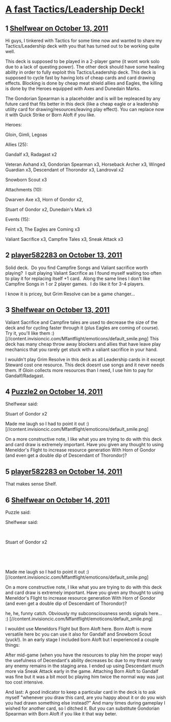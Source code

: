 # [A fast Tactics/Leadership Deck!](https://community.fantasyflightgames.com/topic/54646-a-fast-tacticsleadership-deck/)

## 1 [Shelfwear on October 13, 2011](https://community.fantasyflightgames.com/topic/54646-a-fast-tacticsleadership-deck/?do=findComment&comment=541400)

Hi guys, I tinkered with Tactics for some time now and wanted to share my Tactics/Leadership deck with you that has turned out to be working quite well.

This deck is supposed to be played in a 2-player game (it wont work solo due to a lack of questing power). The other deck should have some healing ability in order to fully exploit this Tactics/Leadership deck. This deck is supposed to cycle fast by having lots of cheap cards and card drawing effects. Blocking is done by cheap meat shield allies and Eagles, the killing is done by the Heroes equipped with Axes and Dunedain Marks.

The Gondorian Spearman is a placeholder and is will be repleaced by any future card that fits better in this deck (like a cheap eagle or a leadership utility card for drawing/resources/leaving play effect). You can replace now it with Quick Strike or Born Aloft if you like.

Heroes:

Gloin, Gimli, Legoas

Allies (25):

Gandalf x3, Radagast x2

Veteran Axhand x3, Gondorian Spearman x3, Horseback Archer x3, Winged Guardian x3, Descendant of Thorondor x3, Landroval x2

Snowborn Scout x3

Attachments (10):

Dwarven Axe x3, Horn of Gondor x2,

Stuart of Gondor x2, Dunedain's Mark x3

Events (15):

Feint x3, The Eagles are Coming x3

Valiant Sacrifice x3, Campfire Tales x3, Sneak Attack x3

## 2 [player582283 on October 13, 2011](https://community.fantasyflightgames.com/topic/54646-a-fast-tacticsleadership-deck/?do=findComment&comment=541719)

Solid deck.  Do you find Campfire Songs and Valiant sacrifice worth playing?  I quit playing Valiant Sacrifice as I found myself waiting too often to play it for replacing itself +1 card.  Along the same lines I don't like Campfire Songs in 1 or 2 player games.  I do like it for 3-4 players.

I know it is pricey, but Grim Resolve can be a game changer...

## 3 [Shelfwear on October 13, 2011](https://community.fantasyflightgames.com/topic/54646-a-fast-tacticsleadership-deck/?do=findComment&comment=541737)

Valiant Sacrifice and Campfire tales are used to decrease the size of the deck and for cycling faster through it (plus Eagles are coming of course). Try it, you'll like them :) [//content.invisioncic.com/Mfantflight/emoticons/default_smile.png] This deck has many cheap throw away blockers and allies that have leave play mechanics that you rarely get stuck with a valiant sacrifice in your hand.

I wouldn't play Grim Resolve in this deck as all Leadership cards in it except Steward cost one resource. This deck doesnt use songs and it never needs them. If Gloin collects more resources than I need, I use him to pay for Gandalf/Radagast.

## 4 [Puzzle2 on October 14, 2011](https://community.fantasyflightgames.com/topic/54646-a-fast-tacticsleadership-deck/?do=findComment&comment=541751)

Shelfwear said:

Stuart of Gondor x2



Made me laugh so I had to point it out :) [//content.invisioncic.com/Mfantflight/emoticons/default_smile.png]

On a more constructive note, I like what you are trying to do with this deck and card draw is extremely important. Have you given any thought to using Meneldor's Flight to increase resource generation With Horn of Gondor (and even get a double dip of Descendant of Thorondor)?

## 5 [player582283 on October 14, 2011](https://community.fantasyflightgames.com/topic/54646-a-fast-tacticsleadership-deck/?do=findComment&comment=541778)

That makes sense Shelf.

## 6 [Shelfwear on October 14, 2011](https://community.fantasyflightgames.com/topic/54646-a-fast-tacticsleadership-deck/?do=findComment&comment=541870)

Puzzle said:

Shelfwear said:

 

Stuart of Gondor x2

 

 

Made me laugh so I had to point it out :) [//content.invisioncic.com/Mfantflight/emoticons/default_smile.png]

On a more constructive note, I like what you are trying to do with this deck and card draw is extremely important. Have you given any thought to using Meneldor's Flight to increase resource generation With Horn of Gondor (and even get a double dip of Descendant of Thorondor)?



he, he, funny catch. Obviously my subconsciousness sends signals here... :) [//content.invisioncic.com/Mfantflight/emoticons/default_smile.png]

I wouldnt use Meneldors Flight but Born Aloft here. Born Aloft is more versatile here bc you can use it also for Gandalf and Snowborn Scout (yuck!). In an early stage I included born Aloft but I experienced a couple things:

After mid-game (when you have the resources to play him the proper way) the usefulness of Decendant's ability decreases bc due to my threat rarely any enemy remains in the staging area. I ended up using Descendant much more via Sneak Attack early in the game. Attaching Born Aloft to Gandalf was fine but it was a bit moot bc playing him twice the normal way was just too cost intensive.

And last: A good indicator to keep a particular card in the deck is to ask myself "whenever you draw this card, are you happy about it or do you wish you had drawn something else instead?" And many times during gameplay I wished for another card, so I ditched it. But you can substitute Gondorian Spearman with Born Aloft if you like it that way beter.

 

 

